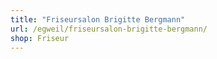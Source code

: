 ```yaml
---
title: "Friseursalon Brigitte Bergmann"
url: /egweil/friseursalon-brigitte-bergmann/
shop: Friseur
---
```

